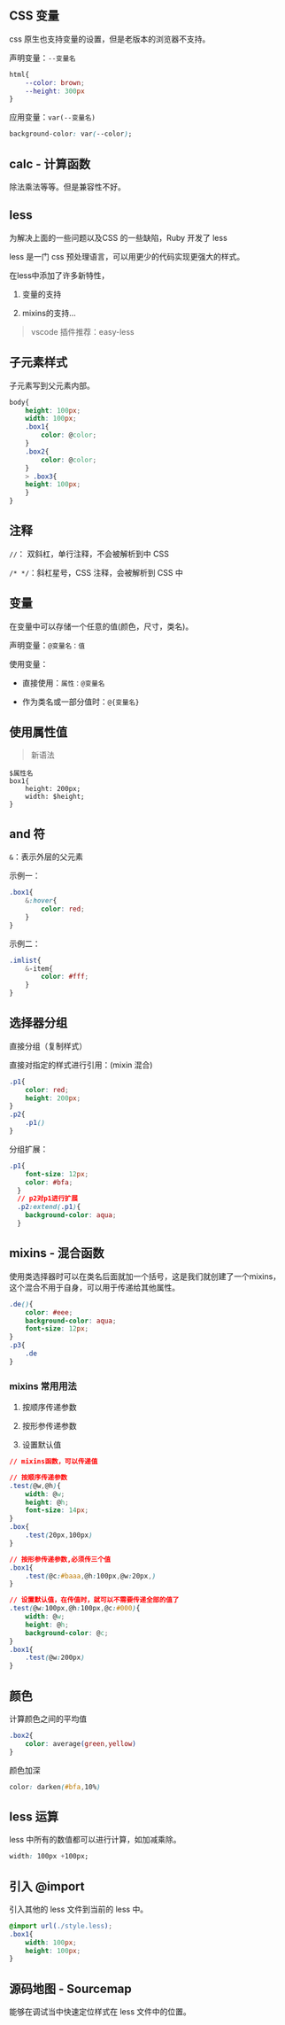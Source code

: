 ## CSS 变量

css 原生也支持变量的设置，但是老版本的浏览器不支持。

声明变量：`--变量名`

```CSS
html{
    --color: brown;
    --height: 300px
}
```

应用变量：`var(--变量名)`

```CSS
background-color: var(--color);
```

## calc - 计算函数

除法乘法等等。但是兼容性不好。

## less

为解决上面的一些问题以及CSS 的一些缺陷，Ruby 开发了 less

less 是一门 css 预处理语言，可以用更少的代码实现更强大的样式。

在less中添加了许多新特性，

1. 变量的支持

1. mixins的支持...

> vscode 插件推荐：easy-less

## 子元素样式

子元素写到父元素内部。

```CSS
body{
    height: 100px;
    width: 100px;
    .box1{
        color: @color;
    }
    .box2{
        color: @color;
    }
    > .box3{
    height: 100px;
    }
}
```

## 注释

`//`： 双斜杠，单行注释，不会被解析到中 CSS

`/* */`：斜杠星号，CSS 注释，会被解析到 CSS 中

## 变量

在变量中可以存储一个任意的值(颜色，尺寸，类名)。

声明变量：`@变量名：值`

使用变量：

- 直接使用：`属性：@变量名`

- 作为类名或一部分值时：`@{变量名}`

## 使用属性值

> 新语法

```
$属性名
box1{
    height: 200px;
    width: $height;
}
```

## and 符

`&`：表示外层的父元素

示例一：

```CSS
.box1{
    &:hover{
        color: red;
    }
}
```

示例二：

```CSS
.imlist{
    &-item{
        color: #fff;
    }
}
```

## 选择器分组

直接分组（复制样式）

直接对指定的样式进行引用：(mixin 混合)

```CSS
.p1{
    color: red;
    height: 200px;
}
.p2{
    .p1()
}
```

分组扩展：

```CSS
.p1{
    font-size: 12px;
    color: #bfa;
  }
  // p2对p1进行扩展
  .p2:extend(.p1){
    background-color: aqua;
  }
```

## mixins - 混合函数

使用类选择器时可以在类名后面就加一个括号，这是我们就创建了一个mixins，这个混合不用于自身，可以用于传递给其他属性。

```CSS
.de(){
    color: #eee;
    background-color: aqua;
    font-size: 12px;
}
.p3{
    .de
}
```

### mixins 常用用法

1. 按顺序传递参数

1. 按形参传递参数

1. 设置默认值

```CSS
// mixins函数，可以传递值

// 按顺序传递参数
.test(@w,@h){
    width: @w;
    height: @h;
    font-size: 14px;
}
.box{
    .test(20px,100px)
}

// 按形参传递参数,必须传三个值
.box1{
    .test(@c:#baaa,@h:100px,@w:20px,)
}

// 设置默认值，在传值时，就可以不需要传递全部的值了
.test(@w:100px,@h:100px,@c:#000){
    width: @w;
    height: @h;
    background-color: @c;
}
.box1{
    .test(@w:200px)
}
```

## 颜色

计算颜色之间的平均值

```CSS
.box2{
    color: average(green,yellow)
}
```

颜色加深

```CSS
color: darken(#bfa,10%)
```

## less 运算

less 中所有的数值都可以进行计算，如加减乘除。

```CSS
width: 100px +100px;
```

## 引入 @import

引入其他的 less 文件到当前的 less 中。

```CSS
@import url(./style.less);
.box1{
    width: 100px;
    height: 100px;
}
```

## 源码地图 - Sourcemap

能够在调试当中快速定位样式在 less 文件中的位置。